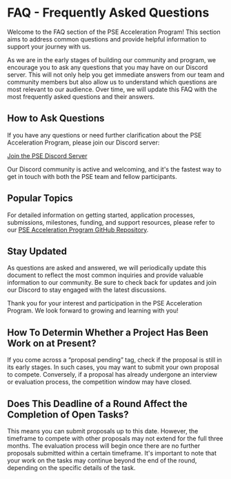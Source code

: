 # FAQ - Frequently Asked Questions

Welcome to the FAQ section of the PSE Acceleration Program! This section aims to address common questions and provide helpful information to support your journey with us. 

As we are in the early stages of building our community and program, we encourage you to ask any questions that you may have on our Discord server. This will not only help you get immediate answers from our team and community members but also allow us to understand which questions are most relevant to our audience. Over time, we will update this FAQ with the most frequently asked questions and their answers.

## How to Ask Questions

If you have any questions or need further clarification about the PSE Acceleration Program, please join our Discord server:

[Join the PSE Discord Server](https://discord.gg/pse)

Our Discord community is active and welcoming, and it's the fastest way to get in touch with both the PSE team and fellow participants.

## Popular Topics

For detailed information on getting started, application processes, submissions, milestones, funding, and support resources, please refer to our [PSE Acceleration Program GitHub Repository](https://github.com/privacy-scaling-explorations/acceleration-program).

## Stay Updated

As questions are asked and answered, we will periodically update this document to reflect the most common inquiries and provide valuable information to our community. Be sure to check back for updates and join our Discord to stay engaged with the latest discussions.

Thank you for your interest and participation in the PSE Acceleration Program. We look forward to growing and learning with you!

## How To Determin Whether a Project Has Been Work on at Present?

If you come across a “proposal pending” tag, check if the proposal is still in its early stages. In such cases, you may want to submit your own proposal to compete.
Conversely, if a proposal has already undergone an interview or evaluation process, the competition window may have closed.

## Does This Deadline of a Round Affect the Completion of Open Tasks?

This means you can submit proposals up to this date. However, the timeframe to compete with other proposals may not extend for the full three months. The evaluation process will begin once there are no further proposals submitted within a certain timeframe. It's important to note that your work on the tasks may continue beyond the end of the round, depending on the specific details of the task.